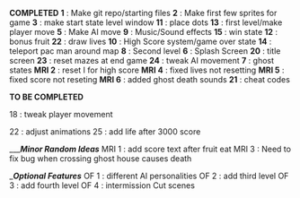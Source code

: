 __________COMPLETED__________
**1** : Make git repo/starting files
**2** : Make first few sprites for game
**3** : make start state level window
**11** : place dots
**13** : first level/make player move
**5** : Make AI move
**9** : Music/Sound effects
**15** : win state
**12** : bonus fruit
**22** : draw lives
**10** : High Score system/game over state
**14** : teleport pac man around map
**8** : Second level
**6** : Splash Screen
**20** : title screen
**23** : reset mazes at end game
**24** : tweak AI movement
**7** : ghost states
**MRI 2** : reset I for high score
**MRI 4** : fixed lives not resetting
**MRI 5** : fixed score not reseting
**MRI 6** : added ghost death sounds
**21** : cheat codes

__________TO BE COMPLETED__________





18 : tweak player movement  

22 : adjust animations
25 : add life after 3000 score




__________Minor Random Ideas_______
MRI 1 : add score text after fruit eat
MRI 3 : Need to fix bug when crossing ghost house causes death


__________Optional Features_________
OF 1 : different AI personalities
OF 2 : add third level
OF 3 : add fourth level
OF 4 : intermission Cut scenes

